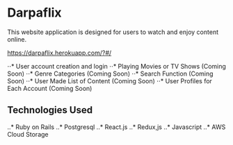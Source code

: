 # Darpaflix

This website application is designed for users to watch and enjoy content online.

https://darpaflix.herokuapp.com/?#/

⋅⋅* User account creation and login 
⋅⋅* Playing Movies or TV Shows (Coming Soon)
⋅⋅* Genre Categories (Coming Soon)
⋅⋅* Search Function (Coming Soon)
⋅⋅* User Made List of Content (Coming Soon)
⋅⋅* User Profiles for Each Account (Coming Soon)

## Technologies Used

..* Ruby on Rails
..* Postgresql
..* React.js
..* Redux,js
..* Javascript
..* AWS Cloud Storage

